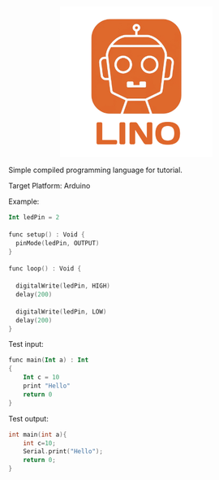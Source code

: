 <div align="center">
  <img src="icon.png" width="300">
</div>

Simple compiled programming language for tutorial. 

Target Platform: Arduino

Example:

````kotlin
Int ledPin = 2

func setup() : Void {
  pinMode(ledPin, OUTPUT)
}

func loop() : Void {
  
  digitalWrite(ledPin, HIGH)
  delay(200)
  
  digitalWrite(ledPin, LOW)
  delay(200)
}

````

Test input:

````kotlin
func main(Int a) : Int
{
    Int c = 10
    print "Hello"
    return 0
}
````

Test output:

````cpp
int main(int a){
	int c=10;
	Serial.print("Hello");	
	return 0;
}
````
